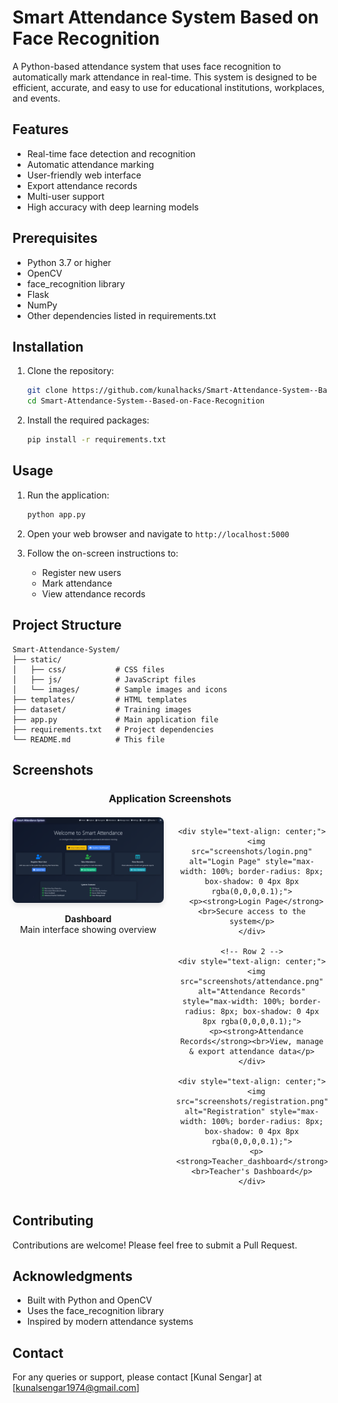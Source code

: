 # Smart Attendance System Based on Face Recognition

A Python-based attendance system that uses face recognition to automatically mark attendance in real-time. This system is designed to be efficient, accurate, and easy to use for educational institutions, workplaces, and events.

## Features

- Real-time face detection and recognition
- Automatic attendance marking
- User-friendly web interface
- Export attendance records
- Multi-user support
- High accuracy with deep learning models

## Prerequisites

- Python 3.7 or higher
- OpenCV
- face_recognition library
- Flask
- NumPy
- Other dependencies listed in requirements.txt

## Installation

1. Clone the repository:
   ```bash
   git clone https://github.com/kunalhacks/Smart-Attendance-System--Based-on-Face-Recognition.git
   cd Smart-Attendance-System--Based-on-Face-Recognition
   ```

2. Install the required packages:
   ```bash
   pip install -r requirements.txt
   ```

## Usage

1. Run the application:
   ```bash
   python app.py
   ```

2. Open your web browser and navigate to `http://localhost:5000`

3. Follow the on-screen instructions to:
   - Register new users
   - Mark attendance
   - View attendance records

## Project Structure

```
Smart-Attendance-System/
├── static/
│   ├── css/           # CSS files
│   ├── js/            # JavaScript files
│   └── images/        # Sample images and icons
├── templates/         # HTML templates
├── dataset/           # Training images
├── app.py             # Main application file
├── requirements.txt   # Project dependencies
└── README.md          # This file
```

## Screenshots

<div align="center">
  <h3>Application Screenshots</h3>
  
  <div style="display: grid; grid-template-columns: repeat(2, 1fr); gap: 20px; margin-top: 20px;">
    <!-- Row 1 -->
    <div style="text-align: center;">
      <img src="screenshots/dashboard.png" alt="Dashboard" style="max-width: 100%; border-radius: 8px; box-shadow: 0 4px 8px rgba(0,0,0,0.1);">
      <p><strong>Dashboard</strong><br>Main interface showing overview</p>
    </div>
    
    <div style="text-align: center;">
      <img src="screenshots/login.png" alt="Login Page" style="max-width: 100%; border-radius: 8px; box-shadow: 0 4px 8px rgba(0,0,0,0.1);">
      <p><strong>Login Page</strong><br>Secure access to the system</p>
    </div>
    
    <!-- Row 2 -->
    <div style="text-align: center;">
      <img src="screenshots/attendance.png" alt="Attendance Records" style="max-width: 100%; border-radius: 8px; box-shadow: 0 4px 8px rgba(0,0,0,0.1);">
      <p><strong>Attendance Records</strong><br>View, manage & export attendance data</p>
    </div>
    
    <div style="text-align: center;">
      <img src="screenshots/registration.png" alt="Registration" style="max-width: 100%; border-radius: 8px; box-shadow: 0 4px 8px rgba(0,0,0,0.1);">
      <p><strong>Teacher_dashboard</strong><br>Teacher's Dashboard</p>
    </div>
  </div>
</div>

## Contributing

Contributions are welcome! Please feel free to submit a Pull Request.

## Acknowledgments

- Built with Python and OpenCV
- Uses the face_recognition library
- Inspired by modern attendance systems

## Contact

For any queries or support, please contact [Kunal Sengar] at [kunalsengar1974@gmail.com]
